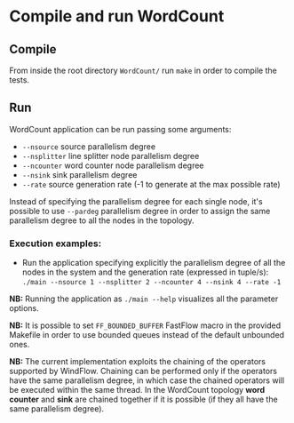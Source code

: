 # Compile and run WordCount

## Compile
From inside the root directory `WordCount/` run `make` in order to compile the tests.

## Run
WordCount application can be run passing some arguments:<ul><li>`--nsource` source parallelism degree</li><li>`--nsplitter` line splitter node parallelism degree</li><li>`--ncounter` word counter node parallelism degree</li><li>`--nsink` sink parallelism degree</li><li>`--rate` source generation rate (-1 to generate at the max possible rate)</li></ul> Instead of specifying the parallelism degree for each single node, it's possible to use `--pardeg` parallelism degree in order to assign the same parallelism degree to all the nodes in the topology.

### Execution examples:
* Run the application specifying explicitly the parallelism degree of all the nodes in the system and the generation rate (expressed in tuple/s): <br> `./main --nsource 1 --nsplitter 2 --ncounter 4 --nsink 4 --rate -1`

<b>NB:</b> Running the application as `./main --help` visualizes all the parameter options.

<b>NB:</b> It is possible to set `FF_BOUNDED_BUFFER` FastFlow macro in the provided Makefile in order to use bounded queues instead of the default unbounded ones.

<b>NB:</b> The current implementation exploits the chaining of the operators supported by WindFlow. Chaining can be performed only if the operators have the same parallelism degree, in which case the chained operators will be executed within the same thread. In the WordCount topology <strong>word counter</strong> and <strong>sink</strong> are chained together if it is possible (if they all have the same parallelism degree).